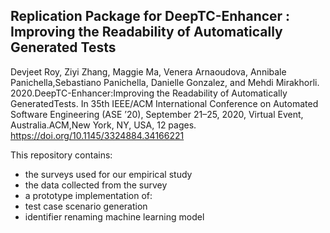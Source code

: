## Replication Package for DeepTC-Enhancer : Improving the Readability of Automatically Generated Tests
Devjeet Roy, Ziyi Zhang, Maggie Ma, Venera Arnaoudova, Annibale Panichella,Sebastiano  Panichella,  Danielle  Gonzalez,  and  Mehdi  Mirakhorli.  2020.DeepTC-Enhancer:Improving the Readability of Automatically GeneratedTests. In 35th IEEE/ACM International Conference on Automated Software Engineering (ASE ’20), September 21–25, 2020, Virtual Event, Australia.ACM,New York, NY, USA, 12 pages. https://doi.org/10.1145/3324884.34166221  

This repository contains:
* the surveys used for our empirical study
* the data collected from the survey
* a prototype implementation of:
 * test case scenario generation
 * identifier renaming machine learning model
